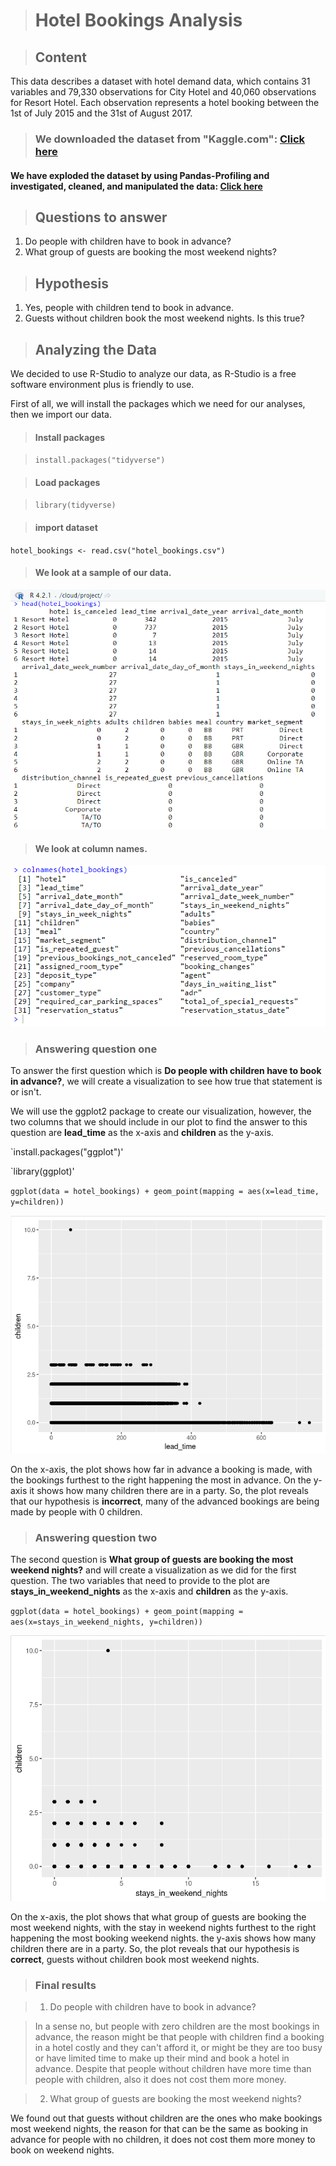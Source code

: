 > # Hotel Bookings Analysis

> ## Content
This data describes a dataset with hotel demand data, which contains 31 variables and 79,330 observations for City Hotel and 40,060 observations for Resort Hotel. Each observation represents a hotel booking between the 1st of July 2015 and the 31st of August 2017.

> ### We downloaded the dataset from "Kaggle.com": [Click here](https://www.kaggle.com/datasets/mojtaba142/hotel-booking)

#### We have exploded the dataset by using Pandas-Profiling and investigated, cleaned, and manipulated the data: [Click here]()

> ## Questions to answer
1. Do people with children have to book in advance?
2. What group of guests are booking the most weekend nights?

> ## Hypothesis
1. Yes, people with children tend to book in advance.
2. Guests without children book the most weekend nights. Is this true?


> ## Analyzing the Data

We decided to use R-Studio to analyze our data, as R-Studio is a free software environment plus is friendly to use.

First of all, we will install the packages which we need for our analyses, then we import our data.


> #### Install packages

> `install.packages("tidyverse")`


> #### Load packages

> `library(tidyverse)`


> #### import dataset

`hotel_bookings <- read.csv("hotel_bookings.csv")`


> #### We look at a sample of our data.

![](images/image-2.png)


> #### We look at column names.

![](images/image-4.png)


> ### Answering question one

To answer the first question which is **Do people with children have to book in advance?**, we will create a visualization to see how true that statement is or isn't.

We will use the ggplot2 package to create our visualization, however, the two columns that we should include in our plot to find the answer to this question are **lead_time** as the x-axis and **children** as the y-axis.

`install.packages("ggplot")'

`library(ggplot)'

`ggplot(data = hotel_bookings) + geom_point(mapping = aes(x=lead_time, y=children))`


![](images/image-5.png)


On the x-axis, the plot shows how far in advance a booking is made, with the bookings furthest to the right happening the most in advance. On the y-axis it shows how many children there are in a party. So, the plot reveals that our hypothesis is **incorrect**, many of the advanced bookings are being made by people with 0 children.


> ### Answering question two

The second question is **What group of guests are booking the most weekend nights?** and will create a visualization as we did for the first question. The two variables that need to provide to the plot are **stays_in_weekend_nights** as the x-axis and **children** as the y-axis.

`ggplot(data = hotel_bookings) + geom_point(mapping = aes(x=stays_in_weekend_nights, y=children))`


![](images/image-6.png)


On the x-axis, the plot shows that what group of guests are booking the most weekend nights, with the stay in weekend nights furthest to the right happening the most booking weekend nights. the y-axis shows how many children there are in a party. So, the plot reveals that our hypothesis is **correct**, guests without children book most weekend nights.



> ### Final results

> 1. Do people with children have to book in advance?

> In a sense no, but people with zero children are the most bookings in advance, the reason might be that people with children find a booking in a hotel costly and they can't afford it, or might be they are too busy or have limited time to make up their mind and book a hotel in advance. Despite that people without children have more time than people with children, also it does not cost them more money.

> 2. What group of guests are booking the most weekend nights?

We found out that guests without children are the ones who make bookings most weekend nights, the reason for that can be the same as booking in advance for people with no children, it does not cost them more money to book on weekend nights.